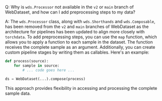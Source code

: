Q: Why is `wds.Processor` not available in the `v2` or `main` branch of WebDataset, and how can I add preprocessing steps to my data?

A: The `wds.Processor` class, along with `wds.Shorthands` and `wds.Composable`, has been removed from the `v2` and `main` branches of WebDataset as the architecture for pipelines has been updated to align more closely with `torchdata`. To add preprocessing steps, you can use the `map` function, which allows you to apply a function to each sample in the dataset. The function receives the complete sample as an argument. Additionally, you can create custom pipeline stages by writing them as callables. Here's an example:

```python
def process(source):
    for sample in source:
        # ... code goes here ...

ds = WebDataset(...).compose(process)
```

This approach provides flexibility in accessing and processing the complete sample data.
